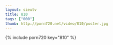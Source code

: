 ```yaml
--- 
layout: sieutv
title: 810
tags: ["000"]
thumb: http://porn720.net/video/810/poster.jpg
---
```

{% include porn720 key="810" %} 
